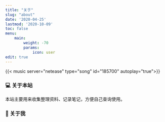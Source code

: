 ```yaml
---
title: "关于"
slug: "about"
date: '2020-04-25'
lastmod: '2020-10-09'
toc: false
menu:
    main: 
        weight: -70
        params:
            icon: user
edit: true
---
```


{{< music server="netease" type="song" id="185700" autoplay="true">}}


### 💻 关于本站

本站主要用来收集整理资料、记录笔记，方便自己查询使用。

### 👋 关于我            

